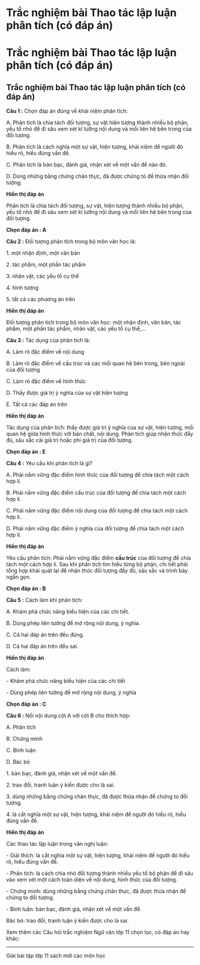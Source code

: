 # Trắc nghiệm bài Thao tác lập luận phân tích (có đáp án)

# Trắc nghiệm bài Thao tác lập luận phân tích (có đáp án)

## Trắc nghiệm bài Thao tác lập luận phân tích (có đáp án)

**Câu 1 :** Chọn đáp án đúng về khái niệm phân tích: 

A. Phân tích là chia tách đối tượng, sự vật hiện tượng thành nhiều bộ phận, yếu tố nhỏ để đi sâu xem xét kĩ lưỡng nội dung và mối liên hệ bên trong của đối tượng.

B. Phân tích là cách nghĩa một sự vật, hiện tượng, khái niệm để người đó hiểu rõ, hiểu đúng vấn đề.

C. Phân tích là bàn bạc, đánh giá, nhận xét về một vấn đề nào đó.

D. Dùng những bằng chứng chân thực, đã được chứng tỏ để thừa nhận đối tượng.

**Hiển thị đáp án**

Phân tích là chia tách đối tượng, sự vật, hiện tượng thành nhiều bộ phận, yếu tố nhỏ để đi sâu xem xét kĩ lưỡng nội dung và mối liên hệ bên trong của đối tượng.

**Chọn đáp án : A**

**Câu 2 :** Đối tượng phân tích trong bộ môn văn học là: 

1\. một nhận định, một văn bản

2\. tác phẩm, một phần tác phẩm

3\. nhân vật, các yếu tố cụ thể

4\. hình tượng

5\. tất cả các phương án trên

**Hiển thị đáp án**

Đối tượng phân tích trong bộ môn văn học: một nhận định, văn bản, tác phẩm, một phần tác phẩm, nhân vật, các yếu tố cụ thể,…

**Câu 3 :** Tác dụng của phân tích là: 

A. Làm rõ đặc điểm về nội dung

B. Làm rõ đặc điểm về cấu trúc và các mối quan hệ bên trong, bên ngoài của đối tượng

C. Làm rõ đặc điểm về hình thức

D. Thấy được giá trị ý nghĩa của sự vật hiện tượng

E. Tất cả các đáp án trên

**Hiển thị đáp án**

Tác dụng của phân tích: thấy được giá trị ý nghĩa của sự vật, hiện tượng, mối quan hệ giữa hình thức với bản chất, nội dung. Phân tích giúp nhận thức đầy đủ, sâu sắc cái giá trị hoặc phi giá trị của đối tượng.

**Chọn đáp án : E**

**Câu 4 :** Yêu cầu khi phân tích là gì? 

A. Phải nắm vững đặc điểm hình thức của đối tượng để chia tách một cách hợp lí.

B. Phải nắm vững đặc điểm cấu trúc của đối tượng để chia tách một cách hợp lí.

C. Phải nắm vững đặc điểm nội dung của đối tượng để chia tách một cách hợp lí.

D. Phải nắm vững đặc điểm ý nghĩa của đối tượng để chia tách một cách hợp lí.

**Hiển thị đáp án**

Yêu cầu phân tích: Phải nắm vững đặc điểm **cấu trúc** của đối tượng để chia tách một cách hợp lí. Sau khi phân tích tìm hiểu từng bộ phận, chi tiết phải tổng hợp khái quát lại để nhận thức đối tượng đầy đủ, sâu sắc và trình bày ngắn gọn.

**Chọn đáp án : B**

**Câu 5 :** Cách làm khi phân tích: 

A. Khám phá chức năng biểu hiện của các chi tiết.

B. Dùng phép liên tưởng để mở rộng nội dung, ý nghĩa.

C. Cả hai đáp án trên đều đúng.

D. Cả hai đáp án trên đều sai.

**Hiển thị đáp án**

Cách làm:

\- Khám phá chức năng biểu hiện của các chi tiết

\- Dùng phép liên tưởng để mở rộng nội dung, ý nghĩa

**Chọn đáp án : C**

**Câu 6 :** Nối nội dung cột A với cột B cho thích hợp: 

A. Phân tích

B. Chứng minh

C. Bình luận

D. Bác bỏ

1\. bàn bạc, đánh giá, nhận xét về một vấn đề.

2\. trao đổi, tranh luận ý kiến được cho là sai.

3\. dùng những bằng chứng chân thực, đã được thừa nhận để chứng to đối tượng.

4\. là cắt nghĩa một sự vật, hiện tượng, khái niệm để người đó hiểu rõ, hiểu đúng vấn đề.

**Hiển thị đáp án**

Các thao tác lập luận trong văn nghị luận:

\- Giải thích: là cắt nghĩa một sự vật, hiện tượng, khái niệm để người đó hiểu rõ, hiểu đúng vấn đề.

\- Phân tích: là cách chia nhỏ đối tượng thành nhiều yếu tố bộ phận để đi sâu vào xem xét một cách toàn diện về nội dung, hình thức của đối tượng.

\- Chứng minh: dùng những bằng chứng chân thực, đã được thừa nhận để chứng to đối tượng.

\- Bình luận: bàn bạc, đánh giá, nhận xét về một vấn đề.

Bác bỏ: trao đổi, tranh luận ý kiến được cho là sai.

Xem thêm các Câu hỏi trắc nghiệm Ngữ văn lớp 11 chọn lọc, có đáp án hay khác:

* * *

Giải bài tập lớp 11 sách mới các môn học
